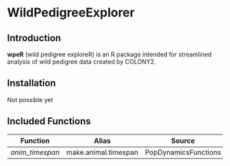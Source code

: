 
# WildPedigreeExplorer

## Introduction

**wpeR** (wild pedigree exploreR) is an R package intended for
streamlined analysis of wild pedigree data created by COLONY2.

## Installation

Not possible yet

## Included Functions

| Function        | Alias                | Source               |
|-----------------|----------------------|----------------------|
| *anim_timespan* | make.animal.timespan | PopDynamicsFunctions |

